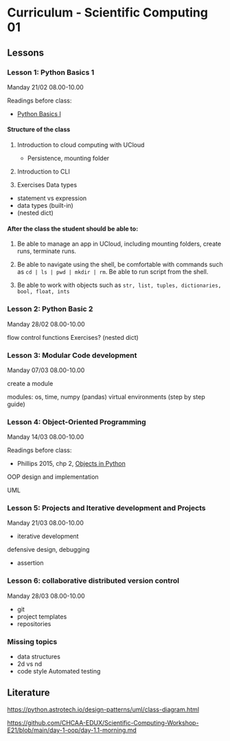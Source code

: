# Curriculum - Scientific Computing 01


## Lessons




### Lesson 1: Python Basics 1
Manday 21/02 08.00-10.00

<!-- IM -->

Readings before class:
* [Python Basics I](https://github.com/CHCAA-EDUX/scientific-computing-01/blob/main/readings/python_basics1.md)

#### Structure of the class

1) Introduction to cloud computing with UCloud
    - Persistence, mounting folder

2) Introduction to CLI

3) Exercises Data types
* statement vs expression
* data types (built-in)
* (nested dict)


#### After the class the student should be able to:
1) Be able to manage an app in UCloud, including mounting folders, create runs, terminate runs.

2) Be able to navigate using the shell, be comfortable with commands such as ` cd | ls | pwd | mkdir | rm `. Be able to run script from the shell.


3) Be able to work with objects such as `str, list, tuples, dictionaries, bool, float, ints`


<!-- Error messages -->

### Lesson 2: Python Basic 2
Manday 28/02 08.00-10.00

<!-- Lasse -->
flow control
functions
Exercises?
(nested dict)

### Lesson 3: Modular Code development
Manday 07/03 08.00-10.00

<!-- Lasse -->
<!-- IM kan ikke være der -->

create a module
<!-- import i R -->
modules: os, time, numpy (pandas)
virtual environments (step by step guide)

<!-- prøv at load en pakke der ikke er installeret -> error -> gå i terminal -> pip install -> snak om nice med requirements.txt og venvs.. Giver mindre mening på ucloud, mere lokalt -->



### Lesson 4: Object-Oriented Programming
Manday 14/03 08.00-10.00

<!-- IM -->


Readings before class:
* Phillips 2015, chp 2, [Objects in Python](https://github.com/CHCAA-EDUX/scientific-computing-01/blob/main/readings/Phillipos-2015-OOP-02.pdf)


OOP design and implementation

UML
<!-- * Agent-based models -->


### Lesson 5: Projects and Iterative development and Projects
Manday 21/03 08.00-10.00

<!-- kenneth -->
* iterative development


defensive design, debugging

* assertion


### Lesson 6: collaborative distributed version control
Manday 28/03 08.00-10.00

<!-- kenneth -->
* git
* project templates
* repositories



### Missing topics

* data structures
* 2d vs nd
* code style
  Automated testing

## Literature
https://python.astrotech.io/design-patterns/uml/class-diagram.html

https://github.com/CHCAA-EDUX/Scientific-Computing-Workshop-E21/blob/main/day-1-oop/day-1.1-morning.md
